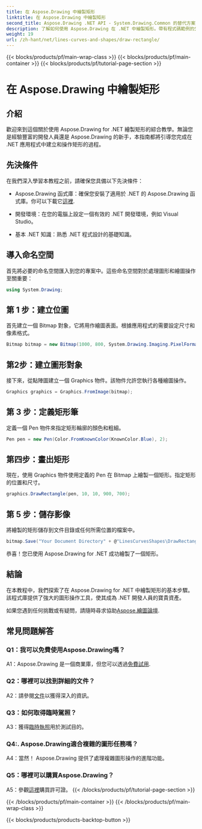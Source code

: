 ```yaml
---
title: 在 Aspose.Drawing 中繪製矩形
linktitle: 在 Aspose.Drawing 中繪製矩形
second_title: Aspose.Drawing .NET API - System.Drawing.Common 的替代方案
description: 了解如何使用 Aspose.Drawing 在 .NET 中繪製矩形。帶有程式碼範例的分步指南。
weight: 19
url: /zh-hant/net/lines-curves-and-shapes/draw-rectangle/
---
```


{{< blocks/products/pf/main-wrap-class >}}
{{< blocks/products/pf/main-container >}}
{{< blocks/products/pf/tutorial-page-section >}}

# 在 Aspose.Drawing 中繪製矩形

## 介紹

歡迎來到這個關於使用 Aspose.Drawing for .NET 繪製矩形的綜合教學。無論您是經驗豐富的開發人員還是 Aspose.Drawing 的新手，本指南都將引導您完成在 .NET 應用程式中建立和操作矩形的過程。

## 先決條件

在我們深入學習本教程之前，請確保您具備以下先決條件：

- Aspose.Drawing 函式庫：確保您安裝了適用於 .NET 的 Aspose.Drawing 函式庫。你可以下載它[這裡](https://releases.aspose.com/drawing/net/).

- 開發環境：在您的電腦上設定一個有效的 .NET 開發環境，例如 Visual Studio。

- 基本 .NET 知識：熟悉 .NET 程式設計的基礎知識。

## 導入命名空間

首先將必要的命名空間匯入到您的專案中。這些命名空間對於處理圖形和繪圖操作至關重要：

```csharp
using System.Drawing;
```

## 第 1 步：建立位圖

首先建立一個 Bitmap 對象，它將用作繪圖表面。根據應用程式的需要設定尺寸和像素格式。

```csharp
Bitmap bitmap = new Bitmap(1000, 800, System.Drawing.Imaging.PixelFormat.Format32bppPArgb);
```

## 第2步：建立圖形對象

接下來，從點陣圖建立一個 Graphics 物件。該物件允許您執行各種繪圖操作。

```csharp
Graphics graphics = Graphics.FromImage(bitmap);
```

## 第 3 步：定義矩形筆

定義一個 Pen 物件來指定矩形輪廓的顏色和粗細。

```csharp
Pen pen = new Pen(Color.FromKnownColor(KnownColor.Blue), 2);
```

## 第四步：畫出矩形

現在，使用 Graphics 物件使用定義的 Pen 在 Bitmap 上繪製一個矩形。指定矩形的位置和尺寸。

```csharp
graphics.DrawRectangle(pen, 10, 10, 900, 700);
```

## 第 5 步：儲存影像

將繪製的矩形儲存到文件目錄或任何所需位置的檔案中。

```csharp
bitmap.Save("Your Document Directory" + @"LinesCurvesShapes\DrawRectangle_out.png");
```

恭喜！您已使用 Aspose.Drawing for .NET 成功繪製了一個矩形。

## 結論

在本教程中，我們探索了在 Aspose.Drawing for .NET 中繪製矩形的基本步驟。該程式庫提供了強大的圖形操作工具，使其成為 .NET 開發人員的寶貴資產。

如果您遇到任何挑戰或有疑問，請隨時尋求協助[Aspose.繪圖論壇](https://forum.aspose.com/c/diagram/17).

## 常見問題解答

### Q1：我可以免費使用Aspose.Drawing嗎？

A1：Aspose.Drawing 是一個商業庫，但您可以透過[免費試用](https://releases.aspose.com/).

### Q2：哪裡可以找到詳細的文件？

 A2：請參閱[文件](https://reference.aspose.com/drawing/net/)以獲得深入的資訊。

### Q3：如何取得臨時駕照？

 A3：獲得[臨時執照](https://purchase.aspose.com/temporary-license/)用於測試目的。

### Q4:. Aspose.Drawing適合複雜的圖形任務嗎？

A4：當然！ Aspose.Drawing 提供了處理複雜圖形操作的進階功能。

### Q5：哪裡可以購買Aspose.Drawing？

 A5：參觀[這裡](https://purchase.aspose.com/buy)購買許可證。
{{< /blocks/products/pf/tutorial-page-section >}}

{{< /blocks/products/pf/main-container >}}
{{< /blocks/products/pf/main-wrap-class >}}

{{< blocks/products/products-backtop-button >}}
